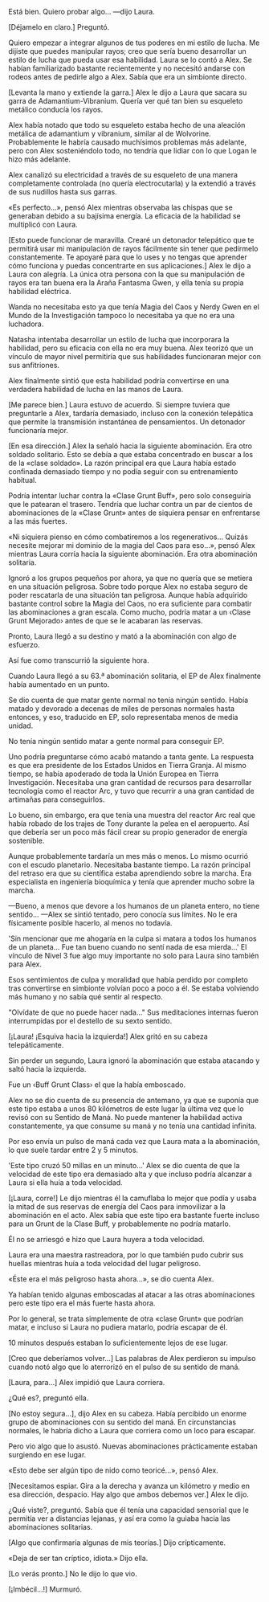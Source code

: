 
Está bien. Quiero probar algo… —dijo Laura.

[Déjamelo en claro.] Preguntó.

Quiero empezar a integrar algunos de tus poderes en mi estilo de lucha. Me dijiste que puedes manipular rayos; creo que sería bueno desarrollar un estilo de lucha que pueda usar esa habilidad. Laura se lo contó a Alex. Se habían familiarizado bastante recientemente y no necesitó andarse con rodeos antes de pedirle algo a Alex. Sabía que era un simbionte directo.

[Levanta la mano y extiende la garra.] Alex le dijo a Laura que sacara su garra de Adamantium-Vibranium. Quería ver qué tan bien su esqueleto metálico conducía los rayos.

Alex había notado que todo su esqueleto estaba hecho de una aleación metálica de adamantium y vibranium, similar al de Wolvorine. Probablemente le habría causado muchísimos problemas más adelante, pero con Alex sosteniéndolo todo, no tendría que lidiar con lo que Logan le hizo más adelante.

Alex canalizó su electricidad a través de su esqueleto de una manera completamente controlada (no quería electrocutarla) y la extendió a través de sus nudillos hasta sus garras.

«Es perfecto...», pensó Alex mientras observaba las chispas que se generaban debido a su bajísima energía. La eficacia de la habilidad se multiplicó con Laura.

[Esto puede funcionar de maravilla. Crearé un detonador telepático que te permitirá usar mi manipulación de rayos fácilmente sin tener que pedírmelo constantemente. Te apoyaré para que lo uses y no tengas que aprender cómo funciona y puedas concentrarte en sus aplicaciones.] Alex le dijo a Laura con alegría. La única otra persona con la que su manipulación de rayos era tan buena era la Araña Fantasma Gwen, y ella tenía su propia habilidad eléctrica.

Wanda no necesitaba esto ya que tenía Magia del Caos y Nerdy Gwen en el Mundo de la Investigación tampoco lo necesitaba ya que no era una luchadora.

Natasha intentaba desarrollar un estilo de lucha que incorporara la habilidad, pero su eficacia con ella no era muy buena. Alex teorizó que un vínculo de mayor nivel permitiría que sus habilidades funcionaran mejor con sus anfitriones.

Alex finalmente sintió que esta habilidad podría convertirse en una verdadera habilidad de lucha en las manos de Laura.

[Me parece bien.] Laura estuvo de acuerdo. Si siempre tuviera que preguntarle a Alex, tardaría demasiado, incluso con la conexión telepática que permite la transmisión instantánea de pensamientos. Un detonador funcionaría mejor.

[En esa dirección.] Alex la señaló hacia la siguiente abominación. Era otro soldado solitario. Esto se debía a que estaba concentrado en buscar a los de la «clase soldado». La razón principal era que Laura había estado confinada demasiado tiempo y no podía seguir con su entrenamiento habitual.

Podría intentar luchar contra la «Clase Grunt Buff», pero solo conseguiría que le patearan el trasero. Tendría que luchar contra un par de cientos de abominaciones de la «Clase Grunt» antes de siquiera pensar en enfrentarse a las más fuertes.

«Ni siquiera pienso en cómo combatiremos a los regenerativos... Quizás necesite mejorar mi dominio de la magia del Caos para eso...», pensó Alex mientras Laura corría hacia la siguiente abominación. Era otra abominación solitaria.

Ignoró a los grupos pequeños por ahora, ya que no quería que se metiera en una situación peligrosa. Sobre todo porque Alex no estaba seguro de poder rescatarla de una situación tan peligrosa. Aunque había adquirido bastante control sobre la Magia del Caos, no era suficiente para combatir las abominaciones a gran escala. Como mucho, podría matar a un ‹Clase Grunt Mejorado› antes de que se le acabaran las reservas.

Pronto, Laura llegó a su destino y mató a la abominación con algo de esfuerzo.

Así fue como transcurrió la siguiente hora.

Cuando Laura llegó a su 63.ª abominación solitaria, el EP de Alex finalmente había aumentado en un punto. 

Se dio cuenta de que matar gente normal no tenía ningún sentido. Había matado y devorado a decenas de miles de personas normales hasta entonces, y eso, traducido en EP, solo representaba menos de media unidad.

No tenía ningún sentido matar a gente normal para conseguir EP.

Uno podría preguntarse cómo acabó matando a tanta gente. La respuesta es que era presidente de los Estados Unidos en Tierra Granja. Al mismo tiempo, se había apoderado de toda la Unión Europea en Tierra Investigación. Necesitaba una gran cantidad de recursos para desarrollar tecnología como el reactor Arc, y tuvo que recurrir a una gran cantidad de artimañas para conseguirlos.

Lo bueno, sin embargo, era que tenía una muestra del reactor Arc real que había robado de los trajes de Tony durante la pelea en el aeropuerto. Así que debería ser un poco más fácil crear su propio generador de energía sostenible.

Aunque probablemente tardaría un mes más o menos. Lo mismo ocurrió con el escudo planetario. Necesitaba bastante tiempo. La razón principal del retraso era que su científica estaba aprendiendo sobre la marcha. Era especialista en ingeniería bioquímica y tenía que aprender mucho sobre la marcha.

—Bueno, a menos que devore a los humanos de un planeta entero, no tiene sentido... —Alex se sintió tentado, pero conocía sus límites. No le era físicamente posible hacerlo, al menos no todavía.

'Sin mencionar que me ahogaría en la culpa si matara a todos los humanos de un planeta... Fue tan bueno cuando no sentí nada de esa mierda...' El vínculo de Nivel 3 fue algo muy importante no solo para Laura sino también para Alex.

Esos sentimientos de culpa y moralidad que había perdido por completo tras convertirse en simbionte volvían poco a poco a él. Se estaba volviendo más humano y no sabía qué sentir al respecto.

"Olvídate de que no puede hacer nada..." Sus meditaciones internas fueron interrumpidas por el destello de su sexto sentido.

[¡Laura! ¡Esquiva hacia la izquierda!] Alex gritó en su cabeza telepáticamente.

Sin perder un segundo, Laura ignoró la abominación que estaba atacando y saltó hacia la izquierda.

Fue un ‹Buff Grunt Class› el que la había emboscado.

Alex no se dio cuenta de su presencia de antemano, ya que se suponía que este tipo estaba a unos 80 kilómetros de este lugar la última vez que lo revisó con su Sentido de Maná. No puede mantener la habilidad activa constantemente, ya que consume su maná y no tenía una cantidad infinita.

Por eso envía un pulso de maná cada vez que Laura mata a la abominación, lo que suele tardar entre 2 y 5 minutos.

'Este tipo cruzó 50 millas en un minuto…' Alex se dio cuenta de que la velocidad de este tipo era demasiado alta y que incluso podría alcanzar a Laura si ella huía a toda velocidad.

[¡Laura, corre!] Le dijo mientras él la camuflaba lo mejor que podía y usaba la mitad de sus reservas de energía del Caos para inmovilizar a la abominación en el acto. Alex sabía que este tipo era bastante fuerte incluso para un Grunt de la Clase Buff, y probablemente no podría matarlo.

Él no se arriesgó e hizo que Laura huyera a toda velocidad.

Laura era una maestra rastreadora, por lo que también pudo cubrir sus huellas mientras huía a toda velocidad del lugar peligroso.

«Éste era el más peligroso hasta ahora…», se dio cuenta Alex.

Ya habían tenido algunas emboscadas al atacar a las otras abominaciones pero este tipo era el más fuerte hasta ahora.

Por lo general, se trata simplemente de otra «clase Grunt» que podrían matar, e incluso si Laura no pudiera matarlo, podría escapar de él.

10 minutos después estaban lo suficientemente lejos de ese lugar.

[Creo que deberíamos volver…] Las palabras de Alex perdieron su impulso cuando notó algo que lo aterrorizó en el pulso de su sentido de maná.

[Laura, para…] Alex impidió que Laura corriera.

¿Qué es?, preguntó ella.

[No estoy segura…], dijo Alex en su cabeza. Había percibido un enorme grupo de abominaciones con su sentido del maná. En circunstancias normales, le habría dicho a Laura que corriera como un loco para escapar.

Pero vio algo que lo asustó. Nuevas abominaciones prácticamente estaban surgiendo en ese lugar.

«Esto debe ser algún tipo de nido como teoricé…», pensó Alex.

[Necesitamos espiar. Gira a la derecha y avanza un kilómetro y medio en esa dirección, despacio. Hay algo que ambos debemos ver.] Alex le dijo.

¿Qué viste?, preguntó. Sabía que él tenía una capacidad sensorial que le permitía ver a distancias lejanas, y así era como la guiaba hacia las abominaciones solitarias.

[Algo que confirmaría algunas de mis teorías.] Dijo crípticamente.

«Deja de ser tan críptico, idiota.» Dijo ella.

[Lo verás pronto.] No le dijo lo que vio.

[¡Imbécil…!] Murmuró.
